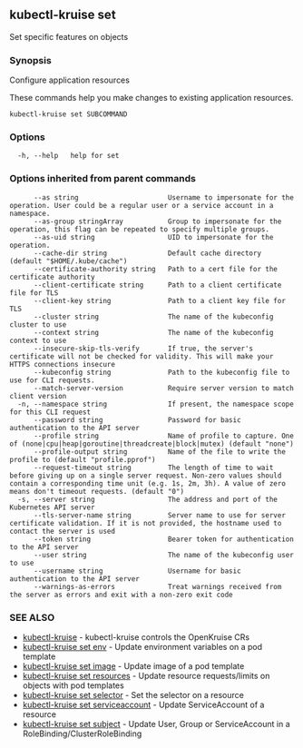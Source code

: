 ## kubectl-kruise set

Set specific features on objects

### Synopsis

Configure application resources

 These commands help you make changes to existing application resources.

```
kubectl-kruise set SUBCOMMAND
```

### Options

```
  -h, --help   help for set
```

### Options inherited from parent commands

```
      --as string                      Username to impersonate for the operation. User could be a regular user or a service account in a namespace.
      --as-group stringArray           Group to impersonate for the operation, this flag can be repeated to specify multiple groups.
      --as-uid string                  UID to impersonate for the operation.
      --cache-dir string               Default cache directory (default "$HOME/.kube/cache")
      --certificate-authority string   Path to a cert file for the certificate authority
      --client-certificate string      Path to a client certificate file for TLS
      --client-key string              Path to a client key file for TLS
      --cluster string                 The name of the kubeconfig cluster to use
      --context string                 The name of the kubeconfig context to use
      --insecure-skip-tls-verify       If true, the server's certificate will not be checked for validity. This will make your HTTPS connections insecure
      --kubeconfig string              Path to the kubeconfig file to use for CLI requests.
      --match-server-version           Require server version to match client version
  -n, --namespace string               If present, the namespace scope for this CLI request
      --password string                Password for basic authentication to the API server
      --profile string                 Name of profile to capture. One of (none|cpu|heap|goroutine|threadcreate|block|mutex) (default "none")
      --profile-output string          Name of the file to write the profile to (default "profile.pprof")
      --request-timeout string         The length of time to wait before giving up on a single server request. Non-zero values should contain a corresponding time unit (e.g. 1s, 2m, 3h). A value of zero means don't timeout requests. (default "0")
  -s, --server string                  The address and port of the Kubernetes API server
      --tls-server-name string         Server name to use for server certificate validation. If it is not provided, the hostname used to contact the server is used
      --token string                   Bearer token for authentication to the API server
      --user string                    The name of the kubeconfig user to use
      --username string                Username for basic authentication to the API server
      --warnings-as-errors             Treat warnings received from the server as errors and exit with a non-zero exit code
```

### SEE ALSO

* [kubectl-kruise](kubectl-kruise.md)	 - kubectl-kruise controls the OpenKruise CRs
* [kubectl-kruise set env](kubectl-kruise_set_env.md)	 - Update environment variables on a pod template
* [kubectl-kruise set image](kubectl-kruise_set_image.md)	 - Update image of a pod template
* [kubectl-kruise set resources](kubectl-kruise_set_resources.md)	 - Update resource requests/limits on objects with pod templates
* [kubectl-kruise set selector](kubectl-kruise_set_selector.md)	 - Set the selector on a resource
* [kubectl-kruise set serviceaccount](kubectl-kruise_set_serviceaccount.md)	 - Update ServiceAccount of a resource
* [kubectl-kruise set subject](kubectl-kruise_set_subject.md)	 - Update User, Group or ServiceAccount in a RoleBinding/ClusterRoleBinding

